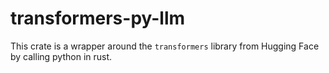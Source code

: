 # transformers-py-llm

This crate is a wrapper around the `transformers` library from Hugging Face by calling python in rust.
